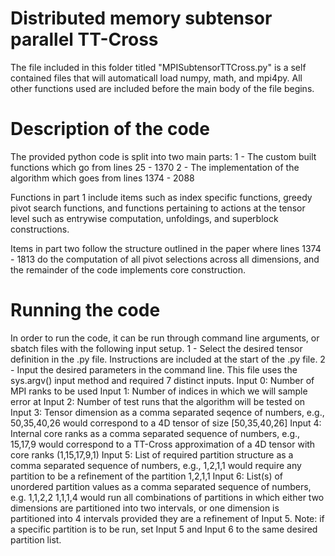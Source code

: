 # Distributed memory subtensor parallel TT-Cross

The file included in this folder titled "MPISubtensorTTCross.py" is a self contained files that will automaticall load numpy, math, and mpi4py. All other functions used are included before the main body of the file begins.

# Description of the code

The provided python code is split into two main parts:
1 - The custom built functions which go from lines 25 - 1370
2 - The implementation of the algorithm which goes from lines 1374 - 2088

Functions in part 1 include items such as index specific functions, greedy pivot search functions, and functions pertaining to actions at the tensor level such as entrywise computation, unfoldings, and superblock constructions.

Items in part two follow the structure outlined in the paper where lines 1374 - 1813 do the computation of all pivot selections across all dimensions, and the remainder of the code implements core construction. 

# Running the code

In order to run the code, it can be run through command line arguments, or sbatch files with the following input setup. 
1 - Select the desired tensor definition in the .py file. Instructions are included at the start of the .py file.
2 - Input the desired parameters in the command line. This file uses the sys.argv() input method and required 7 distinct inputs.
  Input 0: Number of MPI ranks to be used
  Input 1: Number of indices in which we will sample error at
  Input 2: Number of test runs that the algorithm will be tested on
  Input 3: Tensor dimension as a comma separated seqence of numbers, e.g., 50,35,40,26 would correspond to a 4D tensor of size [50,35,40,26]
  Input 4: Internal core ranks as a comma separated sequence of numbers, e.g., 15,17,9 would correspond to a TT-Cross approximation of a 4D tensor with core ranks (1,15,17,9,1)
  Input 5: List of required partition structure as a comma separated sequence of numbers, e.g., 1,2,1,1 would require any partition to be a refinement of the partition 1,2,1,1
  Input 6: List(s) of unordered partition values as a comma separated sequence of numbers, e.g. 1,1,2,2 1,1,1,4 would run all combinations of partitions in which either two     
           dimensions are partitioned into two intervals, or one dimension is partitioned into 4 intervals provided they are a refinement of Input 5. Note: if a specific 
           partition is to be run, set Input 5 and Input 6 to the same desired partition list.






